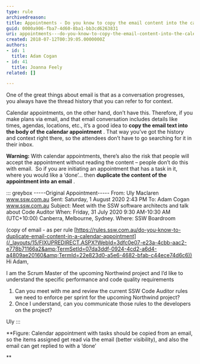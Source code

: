 ```yaml
---
type: rule
archivedreason: 
title: Appointments - Do you know to copy the email content into the calendar appointment?
guid: 0000a906-fba7-4d60-8ba1-bb3cd6263831
uri: appointments---do-you-know-to-copy-the-email-content-into-the-calendar-appointment
created: 2018-07-12T00:39:05.0000000Z
authors:
- id: 1
  title: Adam Cogan
- id: 41
  title: Joanna Feely
related: []

---
```


One of the great things about email is that as a conversation progresses, you always have the thread history that you can refer to for context. 


Calendar appointments, on the other hand, don’t have this. Therefore, if you make plans via email, and that email conversation includes details like times, agendas, locations, etc., it’s a good idea to  **copy the email text into the body of the calendar appointment** . That way you’ve got the history and context right there, so the attendees don’t have to go searching for it in their inbox.




<!--endintro-->

**Warning:** With calendar appointments, there’s also the risk that people will accept the appointment without reading the content – people don’t do this with email.  So if you are initiating an appointment that has a task in it, where you would like a ‘done’… then  **duplicate the content of the appointment into an email** .


::: greybox
-----Original Appointment-----
From: Uly Maclaren www.ssw.com.au
Sent: Saturday, 1 August 2020 2:43 PM
To: Adam Cogan www.ssw.com.au
Subject: Meet with the SSW software architects and talk about Code Auditor
When: Friday, 31 July 2020 9:30 AM-10:30 AM (UTC+10:00) Canberra, Melbourne, Sydney.
Where: SSW Boardroom

(copy of email - as per rule [https://rules.ssw.com.au/do-you-know-to-duplicate-email-content-in-a-calendar-appointment](/_layouts/15/FIXUPREDIRECT.ASPX?WebId=3dfc0e07-e23a-4cbb-aac2-e778b71166a2&amp;TermSetId=07da3ddf-0924-4cd2-a6d4-a4809ae20160&amp;TermId=22e823d0-a5e6-4682-bfab-c44ece74d6c6))
Hi Adam,

I am the Scrum Master of the upcoming Northwind project and I’d like to understand the specific performance and code quality requirements
1.	Can you meet with me and review the current SSW Code Auditor rules we need to enforce per sprint for the upcoming Northwind project?
2.	Once I understand, can you communicate those rules to the developers on the project?

Uly
:::

 **Figure: Calendar appointment with tasks should be copied from an email, so the items assigned get read via the email (better visibility), and also the email can get replied to with a ‘done’

**
